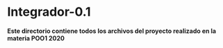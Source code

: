 # Integrador-0.1
**Este directorio contiene todos los archivos del proyecto realizado en la materia POO1 2020** 
